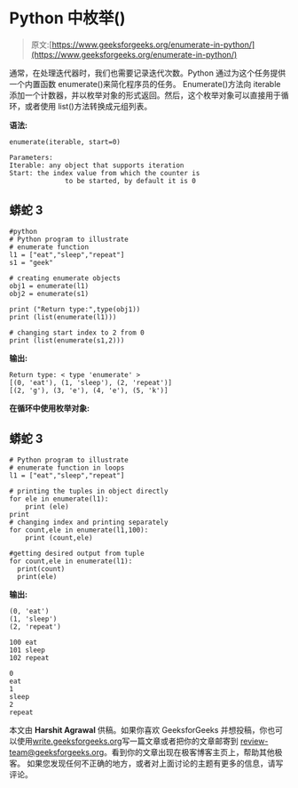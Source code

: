 # Python 中枚举()

> 原文:[https://www.geeksforgeeks.org/enumerate-in-python/](https://www.geeksforgeeks.org/enumerate-in-python/)

通常，在处理迭代器时，我们也需要记录迭代次数。Python 通过为这个任务提供一个内置函数 enumerate()来简化程序员的任务。
Enumerate()方法向 iterable 添加一个计数器，并以枚举对象的形式返回。然后，这个枚举对象可以直接用于循环，或者使用 list()方法转换成元组列表。

**语法:**

```
enumerate(iterable, start=0)

Parameters:
Iterable: any object that supports iteration
Start: the index value from which the counter is 
              to be started, by default it is 0
```

## 蟒蛇 3

```
#python
# Python program to illustrate
# enumerate function
l1 = ["eat","sleep","repeat"]
s1 = "geek"

# creating enumerate objects
obj1 = enumerate(l1)
obj2 = enumerate(s1)

print ("Return type:",type(obj1))
print (list(enumerate(l1)))

# changing start index to 2 from 0
print (list(enumerate(s1,2)))
```

**输出:**

```
Return type: < type 'enumerate' >
[(0, 'eat'), (1, 'sleep'), (2, 'repeat')]
[(2, 'g'), (3, 'e'), (4, 'e'), (5, 'k')]
```

**在循环中使用枚举对象:**

## 蟒蛇 3

```
# Python program to illustrate
# enumerate function in loops
l1 = ["eat","sleep","repeat"]

# printing the tuples in object directly
for ele in enumerate(l1):
    print (ele)
print
# changing index and printing separately
for count,ele in enumerate(l1,100):
    print (count,ele)

#getting desired output from tuple
for count,ele in enumerate(l1):
  print(count)
  print(ele)
```

**输出:**

```
(0, 'eat')
(1, 'sleep')
(2, 'repeat')

100 eat
101 sleep
102 repeat

0
eat
1
sleep
2
repeat
```

本文由 **Harshit Agrawal** 供稿。如果你喜欢 GeeksforGeeks 并想投稿，你也可以使用[write.geeksforgeeks.org](https://write.geeksforgeeks.org)写一篇文章或者把你的文章邮寄到 review-team@geeksforgeeks.org。看到你的文章出现在极客博客主页上，帮助其他极客。
如果您发现任何不正确的地方，或者对上面讨论的主题有更多的信息，请写评论。